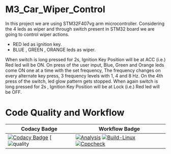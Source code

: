 # M3_Car_Wiper_Control

In this project we are using STM32F407vg arm microcontroller. Considering the 4 leds as wiper and through switch present in STM32 board we are going to control wiper actions.

* RED led as ignition key.
* BLUE , GREEN , ORANGE leds as wiper.

When switch is long pressed for 2s, Ignition Key Position will be at ACC (i.e.) Red led will be ON. On press of the user input, Blue, Green and Orange leds come ON one at a time with the set frequency, The frequency changes on every alternate key press, 3 frequency levels with 1, 4 and 8 Hz. On the 4th press of the switch, led glow pattern gets stopped. When again switch is long pressed for 2s , Ignition Key Position will be at Lock (i.e.) Red led will be OFF.

# Code Quality and Workflow

| Codacy Badge | Workflow Badge | 
| --- | --- | 
| [![Codacy Badge](https://app.codacy.com/project/badge/Grade/261b649476c2426a889a36a6b9fd76c6)](https://www.codacy.com/gh/geethagrace/M3_Car_Wiper_Control/dashboard?utm_source=github.com&amp;utm_medium=referral&amp;utm_content=geethagrace/M3_Car_Wiper_Control&amp;utm_campaign=Badge_Grade) [![quality](https://api.codiga.io/project/33349/status/svg) | [![Analysis](https://github.com/geethagrace/M3_Car_Wiper_Control/actions/workflows/analysis.yml/badge.svg)](https://github.com/geethagrace/M3_Car_Wiper_Control/actions/workflows/analysis.yml)  [![Build-Linux](https://github.com/geethagrace/M3_Car_Wiper_Control/actions/workflows/Build.yml/badge.svg)](https://github.com/geethagrace/M3_Car_Wiper_Control/actions/workflows/Build.yml) [![Cppcheck](https://github.com/geethagrace/M3_Car_Wiper_Control/actions/workflows/cppcheck.yml/badge.svg)](https://github.com/geethagrace/M3_Car_Wiper_Control/actions/workflows/cppcheck.yml) |




